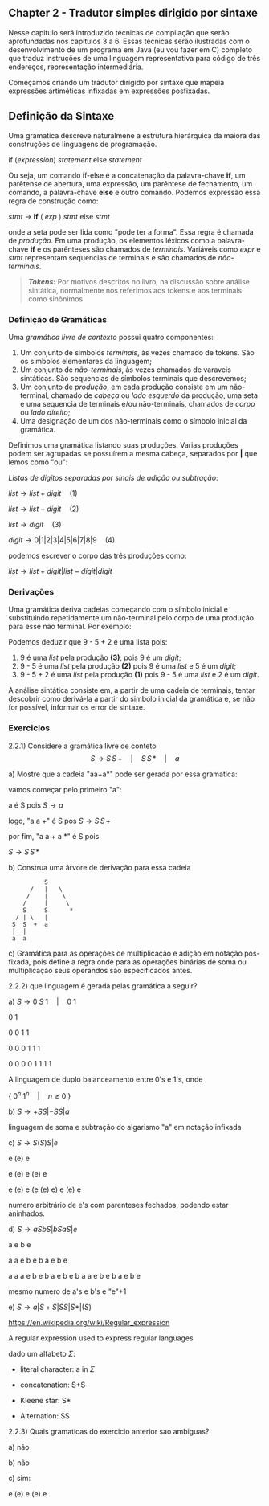 ## Chapter 2 - Tradutor simples dirigido por sintaxe

Nesse capitulo será introduzido técnicas de compilação que serão aprofundadas nos capitulos 3 a 6. Essas técnicas serão ilustradas com o desenvolvimento de um programa em Java (eu vou fazer em C) completo que traduz instruções de uma linguagem representativa para código de três endereços, representação intermediária.

Começamos criando um tradutor dirigido por sintaxe que mapeia expressões artiméticas infixadas em expressões posfixadas.

## Definição da Sintaxe

Uma gramatica descreve naturalmene a estrutura hierárquica da maiora das construções de linguagens de programação.

if (_expression_) _statement_ else _statement_

Ou seja, um comando if-else é a concatenação da palavra-chave **if**, um parêtense de abertura, uma expressão, um parêntese de fechamento, um comando, a palavra-chave **else** e outro comando. Podemos expressão essa regra de construção como:

_stmt_ -> **if** ( _exp_ ) _stmt_ else _stmt_

onde a seta pode ser lida como "pode ter a forma". Essa regra é chamada de _produção_. Em uma produção, os elementos léxicos como a palavra-chave **if** e os parênteses são chamados de _terminais_. Variáveis como _expr_ e _stmt_ representam sequencias de terminais e são chamados de _não-terminais_.

>**_Tokens:_** Por motivos descritos no livro, na discussão sobre análise sintática, normalmente nos referimos aos tokens e aos terminais como sinônimos

### Definição de Gramáticas

Uma _gramática livre de contexto_ possui quatro componentes:

1. Um conjunto de símbolos _terminais_, às vezes chamado de tokens. São os simbolos elementares da linguagem;
2. Um conjunto de _não-terminais_, às vezes chamados de varaveis sintáticas. São sequencias de símbolos terminais que descrevemos;
3. Um conjunto de _produção_, em cada produção consiste em um não-terminal, chamado de _cabeça_ ou _lado esquerdo_ da produção, uma seta e uma sequencia de terminais e/ou não-terminais, chamados de _corpo_ ou _lado direito_;
4. Uma designação de um dos não-terminais como o símbolo inicial da gramática.

Definimos uma gramática listando suas produções. Varias produções podem ser agrupadas se possuírem a mesma cabeça, separados por **|** que lemos como "ou":

_Listas de digitos separadas por sinais de adição ou subtração_:

$list \to list + digit \quad (1)$

$list \to list - digit \quad (2)$

$list \to digit \quad (3)$

$digit \to 0|1|2|3|4|5|6|7|8|9 \quad (4)$

podemos escrever o corpo das três produções como:

$list \to list + digit | list - digit | digit$

### Derivações

Uma gramática deriva cadeias começando com o símbolo inicial e substituindo repetidamente um não-terminal pelo corpo de uma produção para esse não terminal. Por exemplo:

Podemos deduzir que 9 - 5 + 2 é uma lista pois:

1. 9 é uma _list_ pela produção **(3)**, pois 9 é um _digit_;
2. 9 - 5 é uma _list_ pela produção **(2)** pois 9 é uma _list_ e 5 é um _digit_;
3. 9 - 5 + 2 é uma _list_ pela produção **(1)** pois 9 - 5 é uma _list_ e 2 é um _digit_.

A análise sintática consiste em, a partir de uma cadeia de terminais, tentar descobrir como derivá-la a partir do simbolo inicial da gramática e, se não for possível, informar os error de sintaxe.

### Exercicios

2.2.1) Considere a gramática livre de conteto
$$S \to S \, S\, + \quad | \quad S \, S \, * \quad |\quad a$$

a) Mostre que a cadeia "aa+a*" pode ser gerada por essa gramatica:

vamos começar pelo primeiro "a":

a é S pois $S \to a$

logo, "a a +" é S pos $S \to S \, S \, +$

por fim, "a a + a *" é S pois

$S \to S \, S \, *$

b) Construa uma árvore de derivação para essa cadeia
```
          S
      /   |   \
     /    |    \
    /     |     \
    S     S      *
  / | \   |
 S  S  +  a
 |  |
 a  a
```

c) Gramática para as operações de multiplicação e adição em notação pós-fixada, pois define a regra onde para as operações binárias de soma ou multiplicação seus operandos são especificados antes.

2.2.2) que linguagem é gerada pelas gramática a seguir?

a) $S \to 0 \; S \; 1 \quad | \quad 0 \; 1$

0 1

0 0 1 1

0 0 0 1 1 1

0 0 0 0 1 1 1 1

A linguagem de duplo balanceamento entre 0's e 1's, onde

$\{ \; 0^n \; 1^n \quad | \quad n \ge 0\; \}$

b) $S \to + SS | - SS | a$

linguagem de soma e subtração do algarismo "a" em notação infixada

c) $S \to S (S) S | e$

e (e) e

e (e) e (e) e

e (e) e (e (e) e) e (e) e

numero arbitrário de e's com parenteses fechados, podendo estar aninhados.

d) $S \to a S b S | b S a S | e$

a e b e

a a e b e b a e b e

a a a e b e b a e b e b a a e b e b a e b e

mesmo numero de a's e b's e "e"+1

e) $S \to a|S+S|SS|S*|(S)$

https://en.wikipedia.org/wiki/Regular_expression

A regular expression used to express regular languages

dado um alfabeto $\Sigma$:

* literal character: a in $\Sigma$

* concatenation: S+S

* Kleene star: S*

* Alternation: SS

2.2.3) Quais gramaticas do exercicio anterior sao ambiguas?

a) não

b) não

c) sim:

e (e) e (e) e




